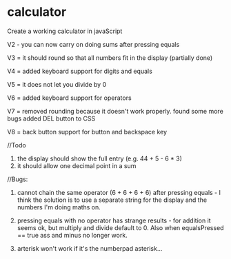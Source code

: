 # calculator
Create a working calculator in javaScript

V2 - you can now carry on doing sums after pressing equals

V3 = it should round so that all numbers fit in the display (partially done)

V4 = added keyboard support for digits and equals

V5 = it does not let you divide by 0

V6 = added keyboard support for operators

V7 = removed rounding because it doesn't work properly.
     found some more bugs
     added DEL button to CSS

V8 = back button support for button and backspace key


//Todo

1. the display should show the full entry (e.g. 44 + 5 - 6 * 3)
2. it should allow one decimal point in a sum

//Bugs:

1. cannot chain the same operator (6 + 6 + 6 + 6) after pressing equals - I think the solution is to use a separate string for the display and the numbers I'm doing maths on.

2. pressing equals with no operator has strange results - for addition it seems ok, but multiply and divide default to 0. Also when equalsPressed == true ass and minus no longer work.

3. arterisk won't work if it's the numberpad asterisk...